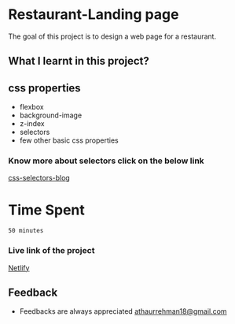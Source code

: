 # Restaurant-Landing page
 The goal of this project is to design a web page for a restaurant.                     

 
 ## What I learnt in this project?
 ## css properties
 - flexbox
 - background-image
 - z-index
 - selectors
 - few other basic css properties

 ### Know more about selectors click on the below link
 [css-selectors-blog](https://athaur.hashnode.dev/selectors-in-css)

 # Time Spent
    50 minutes 

 ### Live link of the project    
[Netlify](https://food-restaurant-web-page.netlify.app/)



## Feedback
- Feedbacks are always appreciated [athaurrehman18@gmail.com](athaurrehman18@gmail.com)
